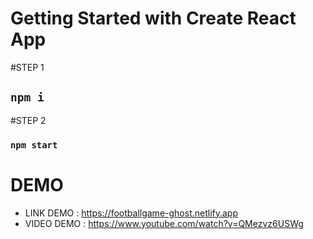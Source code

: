 
# Getting Started with Create React App

#STEP 1 
## `npm i`
#STEP 2 
### `npm start`

# DEMO

+ LINK DEMO : https://footballgame-ghost.netlify.app
+ VIDEO DEMO : https://www.youtube.com/watch?v=QMezvz6USWg
